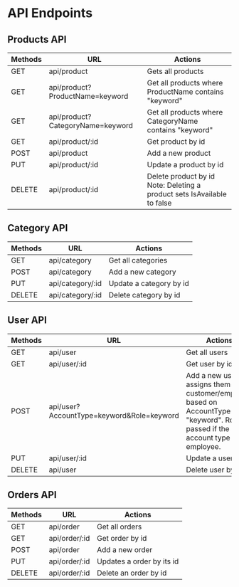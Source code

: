 # API Endpoints

## Products API

| Methods | URL | Actions |
| ------- | ---- | ------- |
| GET | api/product | Gets all products |
| GET | api/product?ProductName=keyword | Get all products where ProductName contains "keyword" |
| GET | api/product?CategoryName=keyword | Get all products where CategoryName contains "keyword" |
| GET | api/product/:id | Get product by id |
| POST | api/product | Add a new product |
| PUT | api/product/:id | Update a product by id |
| DELETE | api/product/:id | Delete product by id Note: Deleting a product sets IsAvailable to false |

## Category API

| Methods | URL | Actions |
| ------- | ---- | ------- |
| GET  | api/category | Get all categories |
| POST | api/category | Add a new category |
| PUT | api/category/:id | Update a category by id |
| DELETE | api/category/:id | Delete category by id |

## User API

| Methods | URL | Actions |
| ------- | ---- | ------- |
| GET | api/user | Get all users |
| GET | api/user/:id | Get user by id |
| POST | api/user?AccountType=keyword&Role=keyword | Add a new user and assigns them a customer/employee based on AccountType "keyword". Role is passed if the user account type is an employee. |
| PUT | api/user/:id | Update a user by id |
| DELETE | api/user | Delete user by id |

## Orders API

| Methods | URL | Actions |
| ------- | ---- | ------- |
| GET | api/order | Get all orders |
| GET | api/order/:id | Get order by id |
| POST | api/order | Add a new order |
| PUT | api/order/:id | Updates a order by its id |
| DELETE | api/order/:id | Delete an order by id |

